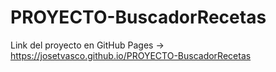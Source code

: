 # PROYECTO-BuscadorRecetas

Link del proyecto en GitHub Pages -> https://josetvasco.github.io/PROYECTO-BuscadorRecetas
